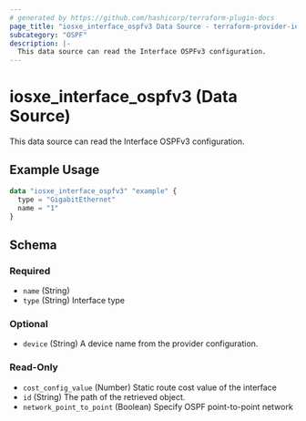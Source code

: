 ```yaml
---
# generated by https://github.com/hashicorp/terraform-plugin-docs
page_title: "iosxe_interface_ospfv3 Data Source - terraform-provider-iosxe"
subcategory: "OSPF"
description: |-
  This data source can read the Interface OSPFv3 configuration.
---
```


# iosxe_interface_ospfv3 (Data Source)

This data source can read the Interface OSPFv3 configuration.

## Example Usage

```terraform
data "iosxe_interface_ospfv3" "example" {
  type = "GigabitEthernet"
  name = "1"
}
```

<!-- schema generated by tfplugindocs -->
## Schema

### Required

- `name` (String)
- `type` (String) Interface type

### Optional

- `device` (String) A device name from the provider configuration.

### Read-Only

- `cost_config_value` (Number) Static route cost value of the interface
- `id` (String) The path of the retrieved object.
- `network_point_to_point` (Boolean) Specify OSPF point-to-point network
